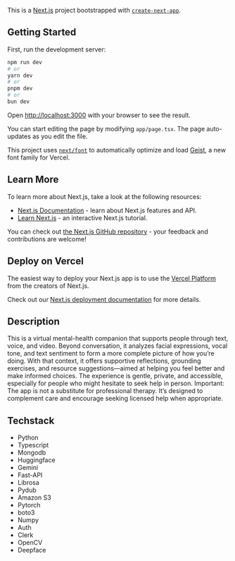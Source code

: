 This is a [Next.js](https://nextjs.org) project bootstrapped with [`create-next-app`](https://nextjs.org/docs/app/api-reference/cli/create-next-app).

## Getting Started

First, run the development server:

```bash
npm run dev
# or
yarn dev
# or
pnpm dev
# or
bun dev
```

Open [http://localhost:3000](http://localhost:3000) with your browser to see the result.

You can start editing the page by modifying `app/page.tsx`. The page auto-updates as you edit the file.

This project uses [`next/font`](https://nextjs.org/docs/app/building-your-application/optimizing/fonts) to automatically optimize and load [Geist](https://vercel.com/font), a new font family for Vercel.

## Learn More

To learn more about Next.js, take a look at the following resources:

- [Next.js Documentation](https://nextjs.org/docs) - learn about Next.js features and API.
- [Learn Next.js](https://nextjs.org/learn) - an interactive Next.js tutorial.

You can check out [the Next.js GitHub repository](https://github.com/vercel/next.js) - your feedback and contributions are welcome!

## Deploy on Vercel

The easiest way to deploy your Next.js app is to use the [Vercel Platform](https://vercel.com/new?utm_medium=default-template&filter=next.js&utm_source=create-next-app&utm_campaign=create-next-app-readme) from the creators of Next.js.

Check out our [Next.js deployment documentation](https://nextjs.org/docs/app/building-your-application/deploying) for more details.

## Description

This is a virtual mental-health companion that supports people through text, voice, and video. Beyond conversation, it analyzes facial expressions, vocal tone, and text sentiment to form a more complete picture of how you’re doing. With that context, it offers supportive reflections, grounding exercises, and resource suggestions—aimed at helping you feel better and make informed choices.
The experience is gentle, private, and accessible, especially for people who might hesitate to seek help in person.
Important: The app is not a substitute for professional therapy. It’s designed to complement care and encourage seeking licensed help when appropriate.

## Techstack

- Python
- Typescript
- Mongodb
- Huggingface
- Gemini
- Fast-API
- Librosa
- Pydub
- Amazon S3
- Pytorch
- boto3
- Numpy
- Auth
- Clerk
- OpenCV
- Deepface
